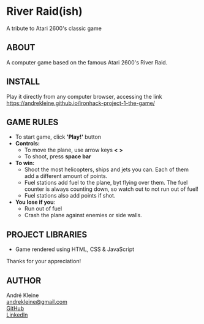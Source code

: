 # River Raid(ish)
A tribute to Atari 2600's classic game

## ABOUT
A computer game based on the famous Atari 2600's River Raid.

## INSTALL
Play it directly from any computer browser, accessing the link https://andrekleine.github.io/ironhack-project-1-the-game/

## GAME RULES
* To start game, click **'Play!'** button
* **Controls:**
  * To move the plane, use arrow keys **<**  **>**
  * To shoot, press **space bar**
* **To win:**
  * Shoot the most helicopters, ships and jets you can. Each of them add a different amount of points.
  * Fuel stations add fuel to the plane, byt flying over them. The fuel counter is always counting down, so watch out to not run out of fuel!
  * Fuel stations also add points if shot. 
* **You lose if you**:
  * Run out of fuel
  * Crash the plane against enemies or side walls.

## PROJECT LIBRARIES
* Game rendered using HTML, CSS & JavaScript

Thanks for your appreciation!

## AUTHOR
André Kleine\
andrekleine@gmail.com\
[GitHub](https://github.com/andrekleine)\
[LinkedIn](https://www.linkedin.com/in/andr%C3%A9-kleine-247184200/)
